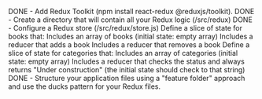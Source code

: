 DONE - Add Redux Toolkit (npm install react-redux @reduxjs/toolkit).
DONE - Create a directory that will contain all your Redux logic (/src/redux)
DONE - Configure a Redux store (/src/redux/store.js)
Define a slice of state for books that:
    Includes an array of books (initial state: empty array)
    Includes a reducer that adds a book
    Includes a reducer that removes a book
Define a slice of state for categories that:
    Includes an array of categories (initial state: empty array)
    Includes a reducer that checks the status and always returns "Under construction" (the initial state should check to that string)
DONE - Structure your application files using a "feature folder" approach and use the ducks pattern for your Redux files. 